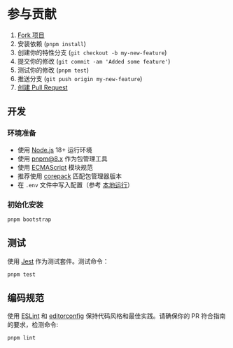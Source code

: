 # 参与贡献

1. [Fork 项目](https://help.github.com/articles/fork-a-repo/)
2. 安装依赖 (`pnpm install`)
3. 创建你的特性分支 (`git checkout -b my-new-feature`)
4. 提交你的修改 (`git commit -am 'Added some feature'`)
5. 测试你的修改 (`pnpm test`)
6. 推送分支 (`git push origin my-new-feature`)
7. [创建 Pull Request](https://help.github.com/articles/creating-a-pull-request/)

## 开发

### 环境准备

- 使用 [Node.js](https://nodejs.org/) 18+ 运行环境
- 使用 [pnpm@8.x](https://pnpm.io/) 作为包管理工具
- 使用 [ECMAScript](https://nodejs.org/api/esm.html#modules-ecmascript-modules) 模块规范
- 推荐使用 [corepack](https://github.com/nodejs/corepack) 匹配包管理器版本
- 在 `.env` 文件中写入配置（参考 [本地运行](./docs/本地运行.md)）

### 初始化安装

```sh
pnpm bootstrap
```

## 测试

使用 [Jest](https://github.com/facebook/jest) 作为测试套件。测试命令：

```sh
pnpm test
```

## 编码规范

使用 [ESLint](https://eslint.org/) 和 [editorconfig](http://editorconfig.org) 保持代码风格和最佳实践。请确保你的 PR 符合指南的要求，检测命令:

```sh
pnpm lint
```

